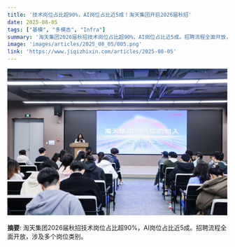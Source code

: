 ```yaml
---
title: '技术岗位占比超90%，AI岗位占比近5成！淘天集团开启2026届秋招'
date: 2025-08-05
tags: ["基模", "多模态", "Infra"]
summary: '淘天集团2026届秋招技术岗位占比超90%，AI岗位占比近5成。招聘流程全面开放，涉及多个岗位类别。'
image: 'images/articles/2025_08_05/005.png'
link: 'https://www.jiqizhixin.com/articles/2025-08-05'
---
```

![技术岗位占比超90%，AI岗位占比近5成！淘天集团开启2026届秋招](images/articles/2025_08_05/005.png)

**摘要**: 淘天集团2026届秋招技术岗位占比超90%，AI岗位占比近5成。招聘流程全面开放，涉及多个岗位类别。

